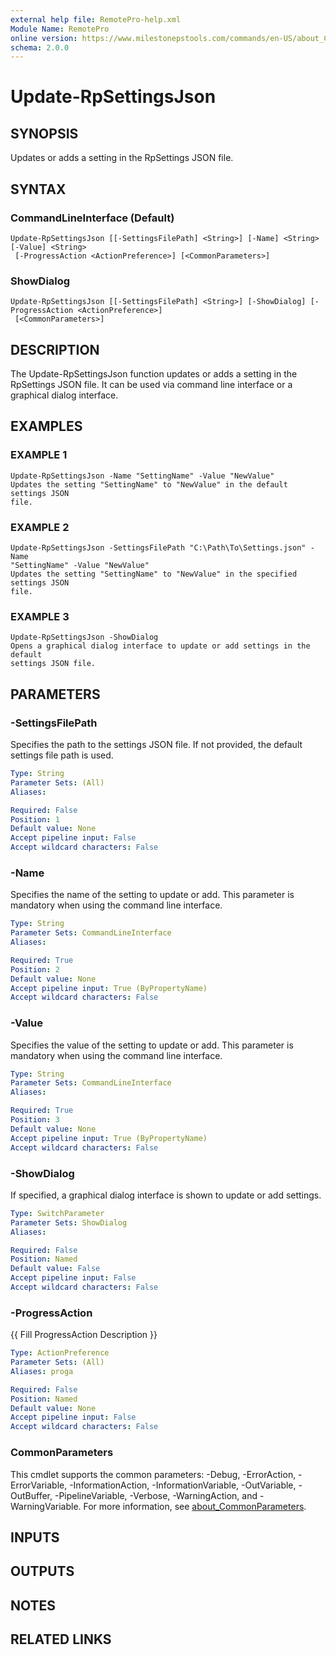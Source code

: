 ```yaml
---
external help file: RemotePro-help.xml
Module Name: RemotePro
online version: https://www.milestonepstools.com/commands/en-US/about_Custom_Attributes.help/#requiresvmsconnection
schema: 2.0.0
---
```


# Update-RpSettingsJson

## SYNOPSIS
Updates or adds a setting in the RpSettings JSON file.

## SYNTAX

### CommandLineInterface (Default)
```
Update-RpSettingsJson [[-SettingsFilePath] <String>] [-Name] <String> [-Value] <String>
 [-ProgressAction <ActionPreference>] [<CommonParameters>]
```

### ShowDialog
```
Update-RpSettingsJson [[-SettingsFilePath] <String>] [-ShowDialog] [-ProgressAction <ActionPreference>]
 [<CommonParameters>]
```

## DESCRIPTION
The Update-RpSettingsJson function updates or adds a setting in the RpSettings
JSON file.
It can be used via command line interface or a graphical dialog
interface.

## EXAMPLES

### EXAMPLE 1
```
Update-RpSettingsJson -Name "SettingName" -Value "NewValue"
Updates the setting "SettingName" to "NewValue" in the default settings JSON
file.
```

### EXAMPLE 2
```
Update-RpSettingsJson -SettingsFilePath "C:\Path\To\Settings.json" -Name
"SettingName" -Value "NewValue"
Updates the setting "SettingName" to "NewValue" in the specified settings JSON
file.
```

### EXAMPLE 3
```
Update-RpSettingsJson -ShowDialog
Opens a graphical dialog interface to update or add settings in the default
settings JSON file.
```

## PARAMETERS

### -SettingsFilePath
Specifies the path to the settings JSON file.
If not provided, the default
settings file path is used.

```yaml
Type: String
Parameter Sets: (All)
Aliases:

Required: False
Position: 1
Default value: None
Accept pipeline input: False
Accept wildcard characters: False
```

### -Name
Specifies the name of the setting to update or add.
This parameter is mandatory
when using the command line interface.

```yaml
Type: String
Parameter Sets: CommandLineInterface
Aliases:

Required: True
Position: 2
Default value: None
Accept pipeline input: True (ByPropertyName)
Accept wildcard characters: False
```

### -Value
Specifies the value of the setting to update or add.
This parameter is mandatory
when using the command line interface.

```yaml
Type: String
Parameter Sets: CommandLineInterface
Aliases:

Required: True
Position: 3
Default value: None
Accept pipeline input: True (ByPropertyName)
Accept wildcard characters: False
```

### -ShowDialog
If specified, a graphical dialog interface is shown to update or add settings.

```yaml
Type: SwitchParameter
Parameter Sets: ShowDialog
Aliases:

Required: False
Position: Named
Default value: False
Accept pipeline input: False
Accept wildcard characters: False
```

### -ProgressAction
{{ Fill ProgressAction Description }}

```yaml
Type: ActionPreference
Parameter Sets: (All)
Aliases: proga

Required: False
Position: Named
Default value: None
Accept pipeline input: False
Accept wildcard characters: False
```

### CommonParameters
This cmdlet supports the common parameters: -Debug, -ErrorAction, -ErrorVariable, -InformationAction, -InformationVariable, -OutVariable, -OutBuffer, -PipelineVariable, -Verbose, -WarningAction, and -WarningVariable. For more information, see [about_CommonParameters](http://go.microsoft.com/fwlink/?LinkID=113216).

## INPUTS

## OUTPUTS

## NOTES

## RELATED LINKS
